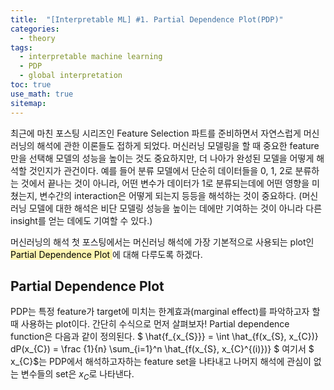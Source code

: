 ```yaml
---
title:  "[Interpretable ML] #1. Partial Dependence Plot(PDP)"
categories:
  - theory
tags:
  - interpretable machine learning
  - PDP
  - global interpretation
toc: true
use_math: true
sitemap: 
---
```


최근에 마친 포스팅 시리즈인 Feature Selection 파트를 준비하면서 자연스럽게 머신러닝의 해석에 관한 이론들도 접하게 되었다. 머신러닝 모델링을 할 때 중요한 feature만을 선택해 모델의 성능을 높이는 것도 중요하지만, 더 나아가 완성된 모델을 어떻게 해석할 것인지가 관건이다. 예를 들어 분류 모델에서 단순히 데이터들을 0, 1, 2로 분류하는 것에서 끝나는 것이 아니라, 어떤 변수가 데이터가 1로 분류되는데에 어떤 영향을 미쳤는지, 변수간의 interaction은 어떻게 되는지 등등을 해석하는 것이 중요하다. (머신러닝 모델에 대한 해석은 비단 모델링 성능을 높이는 데에만 기여하는 것이 아니라 다른 insight를 얻는 데에도 기여할 수 있다.)

머신러닝의 해석 첫 포스팅에서는 머신러닝 해석에 가장 기본적으로 사용되는 plot인 <mark style='background-color: #fff5b1'> Partial Dependence Plot </mark>에 대해 다루도록 하겠다.

## Partial Dependence Plot
PDP는 특정 feature가 target에 미치는 한계효과(marginal effect)를 파악하고자 할 때 사용하는 plot이다. 간단히 수식으로 먼저 살펴보자!
Partial dependence function은 다음과 같이 정의된다.
$ \hat{f_{x_{S}}} = \int \hat_{f(x_{S}, x_{C})} dP(x_{C}) = \frac {1}{n} \sum_{i=1}^n \hat_{f(x_{S}, x_{C}^{(i)})} $
여기서 $ x_{C}$는 PDP에서 해석하고자하는 feature set을 나타내고 나머지 해석에 관심이 없는 변수들의 set은 $x_{C}$로 나타낸다. 
